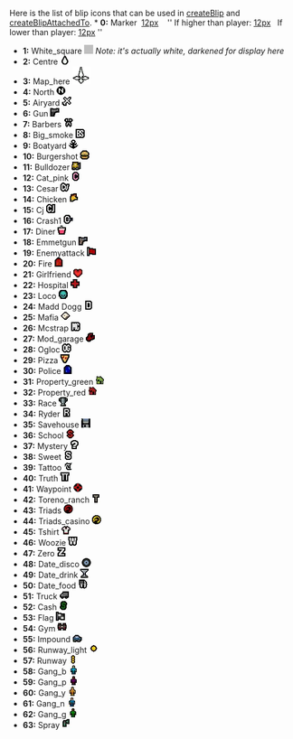 <noinclude>Here is the list of blip icons that can be used in [createBlip](/docs/createblip.md "wikilink") and [createBlipAttachedTo](/docs/createblipattachedto.md "wikilink"). </noinclude>\* **0:** Marker  [12px](/docs/image-blipid0s.png.md "wikilink")    '' If higher than player: [12px](/docs/image-blipid0u.png.md "wikilink")   If lower than player: [12px](/docs/image-blipid0d.png.md "wikilink") ''

-   **1:** White\_square ![Blipid1b.png](/images/blipid1b.png) *Note: it's actually white, darkened for display here*
-   **2:** Centre ![Blipid2.png](/images/blipid2.png)
-   **3:** Map\_here ![Blipid3.png](/images/blipid3.png)
-   **4:** North ![Blipid4.png](/images/blipid4.png)
-   **5:** Airyard ![Blipid5.jpg](/images/blipid5.jpg)
-   **6:** Gun ![Blipid6.jpg](/images/blipid6.jpg)
-   **7:** Barbers ![Blipid7.jpg](/images/blipid7.jpg)
-   **8:** Big\_smoke ![Blipid8.jpg](/images/blipid8.jpg)
-   **9:** Boatyard ![Blipid9.jpg](/images/blipid9.jpg)
-   **10:** Burgershot ![Blipid10.jpg](/images/blipid10.jpg)
-   **11:** Bulldozer ![Blipid11.jpg](/images/blipid11.jpg)
-   **12:** Cat\_pink ![Blipid12.jpg](/images/blipid12.jpg)
-   **13:** Cesar ![Blipid13.jpg](/images/blipid13.jpg)
-   **14:** Chicken ![Blipid14.jpg](/images/blipid14.jpg)
-   **15:** Cj ![Blipid15.jpg](/images/blipid15.jpg)
-   **16:** Crash1 ![Blipid16.jpg](/images/blipid16.jpg)
-   **17:** Diner ![Blipid17.jpg](/images/blipid17.jpg)
-   **18:** Emmetgun ![Blipid18.jpg](/images/blipid18.jpg)
-   **19:** Enemyattack ![Blipid19.jpg](/images/blipid19.jpg)
-   **20:** Fire ![Blipid20.jpg](/images/blipid20.jpg)
-   **21:** Girlfriend ![Blipid21.jpg](/images/blipid21.jpg)
-   **22:** Hospital ![Blipid22.jpg](/images/blipid22.jpg)
-   **23:** Loco ![Blipid23.jpg](/images/blipid23.jpg)
-   **24:** Madd Dogg ![Blipid24.jpg](/images/blipid24.jpg)
-   **25:** Mafia ![Blipid25.jpg](/images/blipid25.jpg)
-   **26:** Mcstrap ![Blipid26.jpg](/images/blipid26.jpg)
-   **27:** Mod\_garage ![Blipid27.jpg](/images/blipid27.jpg)
-   **28:** Ogloc ![Blipid28.jpg](/images/blipid28.jpg)
-   **29:** Pizza ![Blipid29.jpg](/images/blipid29.jpg)
-   **30:** Police ![Blipid30.jpg](/images/blipid30.jpg)
-   **31:** Property\_green ![Blipid31.jpg](/images/blipid31.jpg)
-   **32:** Property\_red ![Blipid32.jpg](/images/blipid32.jpg)
-   **33:** Race ![Blipid33.jpg](/images/blipid33.jpg)
-   **34:** Ryder ![Blipid34.jpg](/images/blipid34.jpg)
-   **35:** Savehouse ![Blipid35.jpg](/images/blipid35.jpg)
-   **36:** School ![Blipid36.jpg](/images/blipid36.jpg)
-   **37:** Mystery ![Blipid37.jpg](/images/blipid37.jpg)
-   **38:** Sweet ![Blipid38.jpg](/images/blipid38.jpg)
-   **39:** Tattoo ![Blipid39.jpg](/images/blipid39.jpg)
-   **40:** Truth ![Blipid40.jpg](/images/blipid40.jpg)
-   **41:** Waypoint ![Blipid41.png](/images/blipid41.png)
-   **42:** Toreno\_ranch ![Blipid42.jpg](/images/blipid42.jpg)
-   **43:** Triads ![Blipid43.jpg](/images/blipid43.jpg)
-   **44:** Triads\_casino ![Blipid44.jpg](/images/blipid44.jpg)
-   **45:** Tshirt ![Blipid45.jpg](/images/blipid45.jpg)
-   **46:** Woozie ![Blipid46.jpg](/images/blipid46.jpg)
-   **47:** Zero ![Blipid47.jpg](/images/blipid47.jpg)
-   **48:** Date\_disco ![Blipid48.png](/images/blipid48.png)
-   **49:** Date\_drink ![Blipid49.jpg](/images/blipid49.jpg)
-   **50:** Date\_food ![Blipid50.jpg](/images/blipid50.jpg)
-   **51:** Truck ![Blipid51.jpg](/images/blipid51.jpg)
-   **52:** Cash ![Blipid52.jpg](/images/blipid52.jpg)
-   **53:** Flag ![Blipid53.jpg](/images/blipid53.jpg)
-   **54:** Gym ![Blipid54.jpg](/images/blipid54.jpg)
-   **55:** Impound ![Blipid55.jpg](/images/blipid55.jpg)
-   **56:** Runway\_light ![Blipid56.jpg](/images/blipid56.jpg)
-   **57:** Runway ![Blipid57.jpg](/images/blipid57.jpg)
-   **58:** Gang\_b ![Blipid58.jpg](/images/blipid58.jpg)
-   **59:** Gang\_p ![Blipid59.jpg](/images/blipid59.jpg)
-   **60:** Gang\_y ![Blipid60.jpg](/images/blipid60.jpg)
-   **61:** Gang\_n ![Blipid61.jpg](/images/blipid61.jpg)
-   **62:** Gang\_g ![Blipid62.jpg](/images/blipid62.jpg)
-   **63:** Spray ![Blipid63.jpg](/images/blipid63.jpg)
